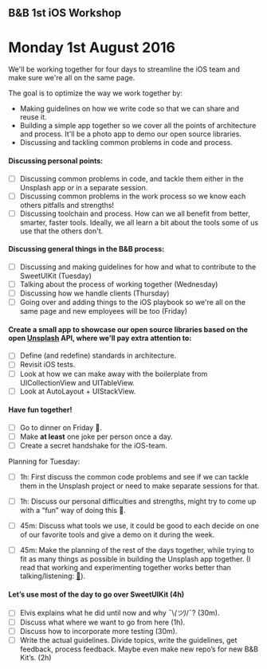 ## B&B 1st iOS Workshop

# Monday 1st August 2016

We'll be working together for four days to streamline the iOS team and make sure we're all on the same page.

The goal is to optimize the way we work together by:
- Making guidelines on how we write code so that we can share and reuse it.
- Building a simple app together so we cover all the points of architecture and process. It'll be a photo app to demo our open source libraries.
- Discussing and tackling common problems in code and process.

#### Discussing personal points:
- [ ] Discussing common problems in code, and tackle them either in the Unsplash app or in a separate session.
- [ ] Discussing common problems in the work process so we know each others pitfalls and strengths!
- [ ] Discussing toolchain and process. How can we all benefit from better, smarter, faster tools. Ideally, we all learn a bit about the tools some of us use that the others don't.

#### Discussing general things in the B&B process:
- [ ] Discussing and making guidelines for how and what to contribute to the SweetUIKit (Tuesday)
- [ ] Talking about the process of working together (Wednesday)
- [ ] Discussing how we handle clients (Thursday)
- [ ] Going over and adding things to the iOS playbook so we're all on the same page and new employees will be too (Friday)

#### Create a small app to showcase our open source libraries based on the open [Unsplash](https://unsplash.com/) API, where we'll pay extra attention to:
- [ ] Define (and redefine) standards in architecture.
- [ ] Revisit iOS tests.
- [ ] Look at how we can make away with the boilerplate from UICollectionView and UITableView.
- [ ] Look at AutoLayout + UIStackView.

#### Have fun together!
- [ ] Go to dinner on Friday 🎉.
- [ ] Make __at least__ one joke per person once a day.
- [ ] Create a secret handshake for the iOS-team.

Planning for Tuesday:
- [ ] 1h: First discuss the common code problems and see if we can tackle them in the Unsplash project or need to make separate sessions for that.

- [ ] 1h: Discuss our personal difficulties and strengths, might try to come up with a “fun” way of doing this 🤔.

- [ ] 45m: Discuss what tools we use, it could be good to each decide on one of our favorite tools and give a demo on it during the week.

- [ ] 45m: Make the planning of the rest of the days together, while trying to fit as many things as possible in building the Unsplash app together. (I read that working and experimenting together works better than talking/listening: [👀](https://medium.com/@swiftalps/the-concept-behind-the-swift-alps-5b07e04c7ed1#.ign9fbb9o)).

#### Let’s use most of the day to go over SweetUIKit (4h)
- [ ] Elvis explains what he did until now and why  ¯\\_(ツ)_/¯? (30m).
- [ ] Discuss what where we want to go from here (1h).
- [ ] Discuss how to incorporate more testing (30m).
- [ ] Write the actual guidelines. Divide topics, write the guidelines, get feedback, process feedback. Maybe even make new repo’s for new B&B Kit’s. (2h)
